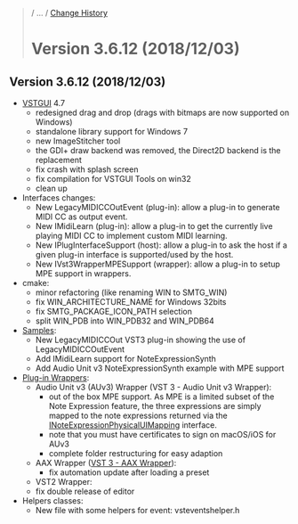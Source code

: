 >/ ... / [Change History](../Index.md)
>
># Version 3.6.12 (2018/12/03)

## Version 3.6.12 (2018/12/03)

- [VSTGUI](/pages/What+is+the+VST+3+SDK/VSTGUI.md) 4.7
    - redesigned drag and drop (drags with bitmaps are now supported on Windows)
    - standalone library support for Windows 7
    - new ImageStitcher tool
    - the GDI+ draw backend was removed, the Direct2D backend is the replacement
    - fix crash with splash screen
    - fix compilation for VSTGUI Tools on win32
    - clean up
- Interfaces changes:
    - New LegacyMIDICCOutEvent (plug-in): allow a plug-in to generate MIDI CC as output event.
    - New IMidiLearn (plug-in): allow a plug-in to get the currently live playing MIDI CC to implement custom MIDI learning.
    - New IPlugInterfaceSupport (host): allow a plug-in to ask the host if a given plug-in interface is supported/used by the host. 
    - New IVst3WrapperMPESupport (wrapper): allow a plug-in to setup MPE support in wrappers.
- cmake:
    - minor refactoring (like renaming WIN to SMTG_WIN)
    - fix WIN_ARCHITECTURE_NAME for Windows 32bits
    - fix SMTG_PACKAGE_ICON_PATH selection
    - split WIN_PDB into WIN_PDB32 and WIN_PDB64
- [Samples](/pages/What+is+the+VST+3+SDK/Plug-in+Examples.md):
    - New LegacyMIDICCOut VST3 plug-in showing the use of LegacyMIDICCOutEvent
    - Add IMidiLearn support for NoteExpressionSynth
    - Add Audio Unit v3 NoteExpressionSynth example with MPE support
- [Plug-in Wrappers](/pages/What+is+the+VST+3+SDK/Wrappers/Index.md):
    - Audio Unit v3 (AUv3) Wrapper (VST 3 - Audio Unit v3 Wrapper):
        - out of the box MPE support. As MPE is a limited subset of the Note Expression feature, the three expressions are simply mapped to the note expressions returned via the [INoteExpressionPhysicalUIMapping](../3.6.11/INoteExpressionPhysicalUIMapping.md) interface.
        - note that you must have certificates to sign on macOS/iOS for AUv3
        - complete folder restructuring for easy adaption
    - AAX Wrapper ([VST 3 - AAX Wrapper](/pages/What+is+the+VST+3+SDK/Wrappers/AAX+Wrapper.md)):
        - fix automation update after loading a preset
    - VST2 Wrapper:
    - fix double release of editor
- Helpers classes:
    - New file with some helpers for event: vsteventshelper.h